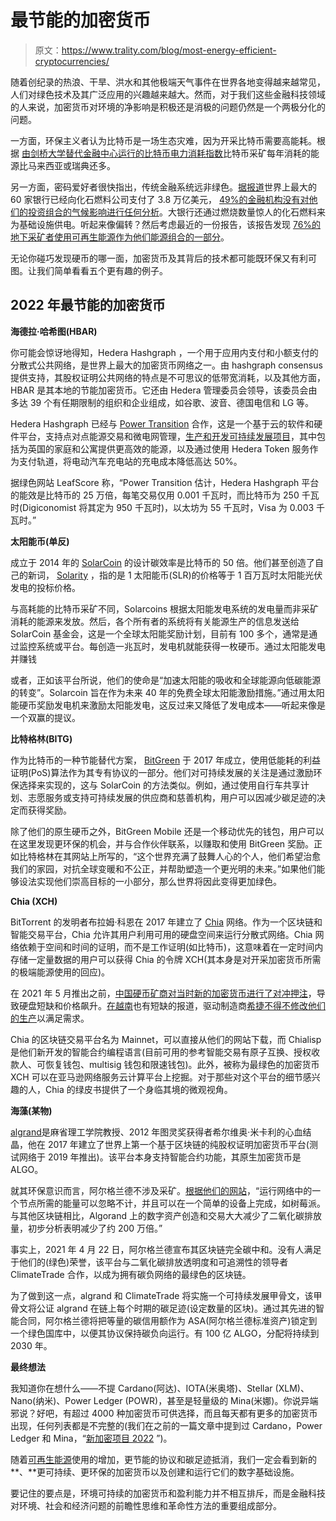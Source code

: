 # 最节能的加密货币

> 原文：<https://www.trality.com/blog/most-energy-efficient-cryptocurrencies/>

随着创纪录的热浪、干旱、洪水和其他极端天气事件在世界各地变得越来越常见，人们对绿色技术及其广泛应用的兴趣越来越大。然而，对于我们这些金融科技领域的人来说，加密货币对环境的净影响是积极还是消极的问题仍然是一个两极分化的问题。

一方面，环保主义者认为比特币是一场生态灾难，因为开采比特币需要高能耗。根据 [由剑桥大学替代金融中心运行的比特币电力消耗指数](https://cbeci.org/)比特币采矿每年消耗的能源比马来西亚或瑞典还多。

另一方面，密码爱好者很快指出，传统金融系统远非绿色。[据报道](https://www.ran.org/bankingonclimatechaos2021/)世界上最大的 60 家银行已经向化石燃料公司支付了 3.8 万亿美元， [49%的金融机构没有对他们的投资组合的气候影响进行任何分析](https://6fefcbb86e61af1b2fc4-c70d8ead6ced550b4d987d7c03fcdd1d.ssl.cf3.rackcdn.com/cms/reports/documents/000/005/741/original/CDP-Financial-Services-Disclosure-Report-2020.pdf?1619537981)。大银行还通过燃烧数量惊人的化石燃料来为基础设施供电。听起来像偏转？然后考虑最近的一份报告，该报告发现 [76%的地下采矿者使用可再生能源作为他们能源组合的一部分](https://cointelegraph.com/news/report-76-crypto-miners-use-renewables-as-part-of-their-energy-mix)。

无论你碰巧发现硬币的哪一面，加密货币及其背后的技术都可能既环保又有利可图。让我们简单看看五个更有趣的例子。

## 2022 年最节能的加密货币

**海德拉·哈希图(HBAR)**

你可能会惊讶地得知，Hedera Hashgraph ，一个用于应用内支付和小额支付的分散式公共网络，是世界上最大的加密货币网络之一。由 hashgraph consensus 提供支持，其股权证明公共网络的特点是不可思议的低带宽消耗，以及其他方面，HBAR 是其本地的节能加密货币。它还由 Hedera 管理委员会领导，该委员会由多达 39 个有任期限制的组织和企业组成，如谷歌、波音、德国电信和 LG 等。

Hedera Hashgraph 已经与 [Power Transition](https://www.ptvolts.com/) 合作，这是一个基于云的软件和硬件平台，支持点对点能源交易和微电网管理，[生产和开发可持续发展项目](https://hedera.com/blog/power-transition-blockchain-sustainability-hedera-hashgraph)，其中包括为英国的家庭和公寓提供更高效的能源，以及通过使用 Hedera Token 服务作为支付轨道，将电动汽车充电站的充电成本降低高达 50%。

据绿色网站 LeafScore 称，“Power Transition 估计，Hedera Hashgraph 平台的能效是比特币的 25 万倍，每笔交易仅用 0.001 千瓦时，而比特币为 250 千瓦时(Digiconomist 将其定为 950 千瓦时)，以太坊为 55 千瓦时，Visa 为 0.003 千瓦时。”

**太阳能币(单反)**

成立于 2014 年的 [SolarCoin](https://solarcoin.org/) 的设计碳效率是比特币的 50 倍。他们甚至创造了自己的新词， [Solarity](https://steemit.com/solarcoin/@bernard.mcc/the-solarity) ，指的是 1 太阳能币(SLR)的价格等于 1 百万瓦时太阳能光伏发电的投标价格。

与高耗能的比特币采矿不同，Solarcoins 根据太阳能发电系统的发电量而非采矿消耗的能源来发放。然后，各个所有者的系统将有关能源生产的信息发送给 SolarCoin 基金会，这是一个全球太阳能奖励计划，目前有 100 多个，通常是通过监控系统或平台。每创造一兆瓦时，发电机就能获得一枚硬币。通过太阳能发电并赚钱

或者，正如该平台所说，他们的使命是“加速太阳能的吸收和全球能源向低碳能源的转变”。Solarcoin 旨在作为未来 40 年的免费全球太阳能激励措施。”通过用太阳能硬币奖励发电机来激励太阳能发电，这反过来又降低了发电成本——听起来像是一个双赢的提议。

**比特格林(BITG)**

作为比特币的一种节能替代方案， [BitGreen](https://bitg.org/) 于 2017 年成立，使用低能耗的利益证明(PoS)算法作为其专有协议的一部分。他们对可持续发展的关注是通过激励环保选择来实现的，这与 SolarCoin 的方法类似。例如，通过使用自行车共享计划、志愿服务或支持可持续发展的供应商和慈善机构，用户可以因减少碳足迹的决定而获得奖励。

除了他们的原生硬币之外，BitGreen Mobile 还是一个移动优先的钱包，用户可以在这里发现更环保的机会，并与合作伙伴联系，以赚取和使用 BitGreen 奖励。正如比特格林在其网站上所写的，“这个世界充满了鼓舞人心的个人，他们希望治愈我们的家园，对抗全球变暖和不公正，并帮助塑造一个更光明的未来。”如果他们能够设法实现他们崇高目标的一小部分，那么世界将因此变得更加绿色。

**Chia (XCH)**

BitTorrent 的发明者布拉姆·科恩在 2017 年建立了 [Chia](https://www.chia.net/) 网络。作为一个区块链和智能交易平台，Chia 允许其用户利用可用的硬盘空间来运行分散式网络。Chia 网络依赖于空间和时间的证明，而不是工作证明(如比特币)，这意味着在一定时间内存储一定量数据的用户可以获得 Chia 的令牌 XCH(其本身是对开采加密货币所需的极端能源使用的回应)。

在 2021 年 5 月推出之前，[中国硬币矿商对当时新的加密货币进行了对冲押注](https://www.scmp.com/tech/big-tech/article/3130683/chinese-coin-miners-flock-new-cryptocurrency-chia-resulting-hard)，导致硬盘短缺和价格飙升。[在越南](https://www.retailnews.asia/china-cryptocurrency-craze-drives-hard-drive-shortage-in-vietnam/)也有短缺的报道，驱动制造商[希捷不得不修改他们的生产](https://www.newscientist.com/article/2277076-green-bitcoin-alternative-chia-is-leading-to-hard-disc-shortages/)以满足需求。

Chia 的区块链交易平台名为 Mainnet，可以直接从他们的网站下载，而 Chialisp 是他们新开发的智能合约编程语言(目前可用的参考智能交易有原子互换、授权收款人、可恢复钱包、multisig 钱包和限速钱包)。此外，被称为最绿色的加密货币 XCH 可以在亚马逊网络服务云计算平台上挖掘。对于那些对这个平台的细节感兴趣的人，Chia 的绿皮书提供了一个身临其境的微观视角。

**海藻(某物)**

[algrand](https://www.algorand.com/)是麻省理工学院教授、2012 年图灵奖获得者希尔维奥·米卡利的心血结晶，他在 2017 年建立了世界上第一个基于区块链的纯股权证明加密货币平台(测试网络于 2019 年推出)。该平台本身支持智能合约功能，其原生加密货币是 ALGO。

就其环保意识而言，阿尔格兰德不涉及采矿。[根据他们的网站](https://www.algorand.com/resources/algorand-announcements/carbon_negative_announcement)，“运行网络中的一个节点所需的能量可以忽略不计，并且可以在一个简单的设备上完成，如树莓派。与其他区块链相比，Algorand 上的数字资产创造和交易大大减少了二氧化碳排放量，初步分析表明减少了约 200 万倍。”

事实上，2021 年 4 月 22 日，阿尔格兰德宣布其区块链完全碳中和。没有人满足于他们的(绿色)荣誉，该平台与二氧化碳排放透明度和可追溯性的领导者 ClimateTrade 合作，以成为拥有碳负网络的最绿色的区块链。

为了做到这一点，algrand 和 ClimateTrade 将实施一个可持续发展甲骨文，该甲骨文将公证 algrand 在链上每个时期的碳足迹(设定数量的区块)。通过其先进的智能合同，阿尔格兰德将把等量的碳信用额作为 ASA(阿尔格兰德标准资产)锁定到一个绿色国库中，以便其协议保持碳负向运行。有 100 亿 ALGO，分配将持续到 2030 年。

**最终想法**

我知道你在想什么——不提 Cardano(阿达)、IOTA(米奥塔)、Stellar (XLM)、Nano(纳米)、Power Ledger (POWR)，甚至是轻量级的 Mina(米娜)。你说异端邪说？好吧，有超过 4000 种加密货币可供选择，而且每天都有更多的加密货币出现，任何列表都是不完整的(我们在之前的一篇文章中提到过 Cardano，Power Ledger 和 Mina，“[新加密项目 2022](/blog/new-crypto-projects) ”)。

随着[可再生能源](https://www.thetimes.co.uk/money-mentor/article/renewable-energy-how-where-invest/)使用的增加，更节能的协议和碳足迹抵消，我们一定会看到新的**、**更可持续、更环保的加密货币以及创建和运行它们的数字基础设施。

要记住的要点是，环境可持续的加密货币和盈利能力并不相互排斥，而是金融科技对环境、社会和经济问题的前瞻性思维和革命性方法的重要组成部分。